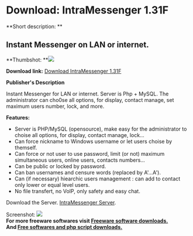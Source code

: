# Download: IntraMessenger 1.31F

**Short description: **

## Instant Messenger on LAN or internet.

  
**Thumbshot: **![](http://www.freewarefiles.com/screenshot/intramessenger_md.jpg)   
  
**Download link:** [Download IntraMessenger 1.31F](http://freesoftwares.boysofts.com/IntraMessenger_program_32284.html)  
  

**Publisher's Description**  
  

Instant Messenger for LAN or internet. Server is Php + MySQL. The
administrator can cho0se all options, for display, contact manage, set maximum
users number, lock, and more.

**Features:**

  * Server is PHP/MySQL (opensource), make easy for the administrator to choise all options, for display, contact manage, lock... 
  * Can force nickname to Windows username or let users choise by themself. 
  * Can force or not user to use password, limit (or not) maximum simultaneous users, online users, contacts numbers... 
  * Can be public or locked by password. 
  * Can ban usernames and censure words (replaced by A'...A'). 
  * Can (if necessary) hiearchic users management : can add to contact only lower or equal level users. 
  * No file transfert, no VoIP, only safety and easy chat. 

Download the Server. [IntraMessenger
Server](ftp://ftp2.theuds.com/theuds/intramessenger.zip).

  
  
Screenshot: ![](http://www.freewarefiles.com/screenshot/intramessenger.jpg)  
**For more freeware softwares visit [Freeware software downloads.](http://freesoftwares.boysofts.com/)**   
**And [Free softwares and php script downloads.](http://www.boysofts.com/)**

